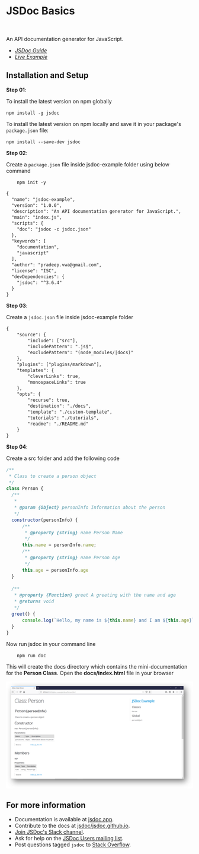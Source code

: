 # JSDoc Basics

<br/>

An API documentation generator for JavaScript.

* *[JSDoc Guide](jsdoc-guide.md)*
* *[Live Example](https://learning-zone.github.io/jsdoc-tutorial/docs/)*

## Installation and Setup


**Step 01**: 

To install the latest version on npm globally

    npm install -g jsdoc


To install the latest version on npm locally and save it in your package's
`package.json` file:

    npm install --save-dev jsdoc

**Step 02**:

Create a `package.json` file inside jsdoc-example folder using below command

```
    npm init -y
```
```
{
  "name": "jsdoc-example",
  "version": "1.0.0",
  "description": "An API documentation generator for JavaScript.",
  "main": "index.js",
  "scripts": {
    "doc": "jsdoc -c jsdoc.json"
  },
  "keywords": [
    "documentation",
    "javascript"
  ],
  "author": "pradeep.vwa@gmail.com",
  "license": "ISC",
  "devDependencies": {
    "jsdoc": "^3.6.4"
  }
}

```
**Step 03**:  

Create a `jsdoc.json` file inside jsdoc-example folder

```
{
    "source": {
        "include": ["src"],
        "includePattern": ".js$",
        "excludePattern": "(node_modules/|docs)"
    },
    "plugins": ["plugins/markdown"],
    "templates": {
        "cleverLinks": true,
        "monospaceLinks": true
    },
    "opts": {
        "recurse": true,
        "destination": "./docs",
        "template": "./custom-template",
        "tutorials": "./tutorials",
        "readme": "./README.md"
    }
}
```
**Step 04**:

Create a src folder and add the following code

```javascript
/**
 * Class to create a person object
 */
class Person {
  /**
   * 
   * @param {Object} personInfo Information about the person 
   */
  constructor(personInfo) {
      /**
       * @property {string} name Person Name
       */
      this.name = personInfo.name;
      /**
       * @property {string} name Person Age
       */
      this.age = personInfo.age
  }
  
  /**
   * @property {Function} greet A greeting with the name and age
   * @returns void
   */
  greet() {
      console.log(`Hello, my name is ${this.name} and I am ${this.age}`);
  }
}
```
Now run jsdoc in your command line
```
    npm run doc
```
This will create the docs directory which contains the mini-documentation for the **Person Class**. Open the **docs/index.html** file in your browser

<img src="assets/jsdoc.png" alt="JSDoc Image" />


## For more information

+ Documentation is available at [jsdoc.app](https://jsdoc.app/).
+ Contribute to the docs at
[jsdoc/jsdoc.github.io](https://github.com/jsdoc/jsdoc.github.io).
+ [Join JSDoc's Slack channel](https://jsdoc-slack.appspot.com/).
+ Ask for help on the
[JSDoc Users mailing list](http://groups.google.com/group/jsdoc-users).
+ Post questions tagged `jsdoc` to
[Stack Overflow](http://stackoverflow.com/questions/tagged/jsdoc).
